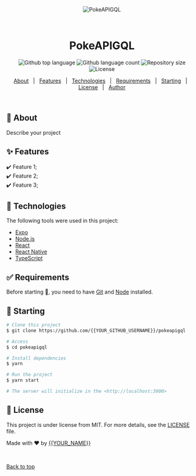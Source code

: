 <div align="center" id="top"> 
  <img src="./.github/app.gif" alt="PokeAPIGQL" />

  &#xa0;

  <!-- <a href="https://pokeapigql.netlify.app">Demo</a> -->
</div>

<h1 align="center">PokeAPIGQL</h1>

<p align="center">
  <img alt="Github top language" src="https://img.shields.io/github/languages/top/{{YOUR_GITHUB_USERNAME}}/pokeapigql?color=56BEB8">

  <img alt="Github language count" src="https://img.shields.io/github/languages/count/{{YOUR_GITHUB_USERNAME}}/pokeapigql?color=56BEB8">

  <img alt="Repository size" src="https://img.shields.io/github/repo-size/{{YOUR_GITHUB_USERNAME}}/pokeapigql?color=56BEB8">

  <img alt="License" src="https://img.shields.io/github/license/{{YOUR_GITHUB_USERNAME}}/pokeapigql?color=56BEB8">

  <!-- <img alt="Github issues" src="https://img.shields.io/github/issues/{{YOUR_GITHUB_USERNAME}}/pokeapigql?color=56BEB8" /> -->

  <!-- <img alt="Github forks" src="https://img.shields.io/github/forks/{{YOUR_GITHUB_USERNAME}}/pokeapigql?color=56BEB8" /> -->

  <!-- <img alt="Github stars" src="https://img.shields.io/github/stars/{{YOUR_GITHUB_USERNAME}}/pokeapigql?color=56BEB8" /> -->
</p>

<!-- Status -->

<!-- <h4 align="center"> 
	🚧  PokeAPIGQL 🚀 Under construction...  🚧
</h4> 

<hr> -->

<p align="center">
  <a href="#dart-about">About</a> &#xa0; | &#xa0; 
  <a href="#sparkles-features">Features</a> &#xa0; | &#xa0;
  <a href="#rocket-technologies">Technologies</a> &#xa0; | &#xa0;
  <a href="#white_check_mark-requirements">Requirements</a> &#xa0; | &#xa0;
  <a href="#checkered_flag-starting">Starting</a> &#xa0; | &#xa0;
  <a href="#memo-license">License</a> &#xa0; | &#xa0;
  <a href="https://github.com/{{YOUR_GITHUB_USERNAME}}" target="_blank">Author</a>
</p>

<br>

## :dart: About ##

Describe your project

## :sparkles: Features ##

:heavy_check_mark: Feature 1;\
:heavy_check_mark: Feature 2;\
:heavy_check_mark: Feature 3;

## :rocket: Technologies ##

The following tools were used in this project:

- [Expo](https://expo.io/)
- [Node.js](https://nodejs.org/en/)
- [React](https://pt-br.reactjs.org/)
- [React Native](https://reactnative.dev/)
- [TypeScript](https://www.typescriptlang.org/)

## :white_check_mark: Requirements ##

Before starting :checkered_flag:, you need to have [Git](https://git-scm.com) and [Node](https://nodejs.org/en/) installed.

## :checkered_flag: Starting ##

```bash
# Clone this project
$ git clone https://github.com/{{YOUR_GITHUB_USERNAME}}/pokeapigql

# Access
$ cd pokeapigql

# Install dependencies
$ yarn

# Run the project
$ yarn start

# The server will initialize in the <http://localhost:3000>
```

## :memo: License ##

This project is under license from MIT. For more details, see the [LICENSE](LICENSE.md) file.


Made with :heart: by <a href="https://github.com/{{YOUR_GITHUB_USERNAME}}" target="_blank">{{YOUR_NAME}}</a>

&#xa0;

<a href="#top">Back to top</a>
